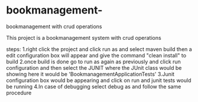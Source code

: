 # bookmanagement-
bookmanagement with crud operations

This project is a bookmanagement system with crud operations

steps:
1.right click the project and click run as and select maven build then a edit configuration box will appear and give the command "clean install" to build 
2.once build is done go to run as again as previously and click run configuration and then select the JUNIT where the JUnit class would be showing here it would be 'BookmanagementApplicationTests'
3.Junit configuration box would be appearing and click on run and junit tests would be running 
4.In case of debugging select debug as and follow the same procedure
